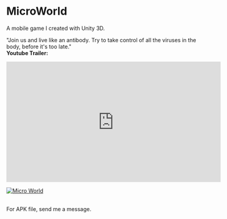 # MicroWorld
A mobile game I created with Unity 3D. <br/>

"Join us and live like an antibody. Try to take control of all the viruses in the body, before it's too late." </br>
<b> Youtube Trailer: </b> <br/>

<object width="425" height="350">
<iframe width="560" height="315" src="https://www.youtube.com/embed/VfB30ZkDJN4" frameborder="0" allow="accelerometer; autoplay; clipboard-write; encrypted-media; gyroscope; picture-in-picture" allowfullscreen></iframe>
</object>

[![Micro World](https://i.ibb.co/hXVLJGK/aaa.png)](https://www.youtube.com/embed/VfB30ZkDJN4 "Micro World")

<br/>
For APK file, send me a message.
